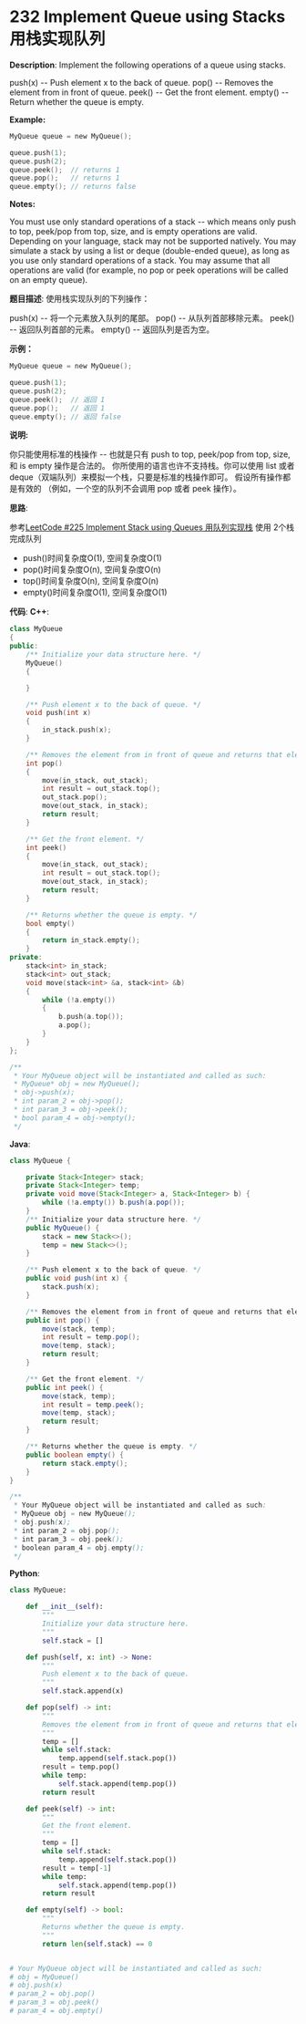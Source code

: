 # 232 Implement Queue using Stacks 用栈实现队列

__Description__:
Implement the following operations of a queue using stacks.

push(x) -- Push element x to the back of queue.
pop() -- Removes the element from in front of queue.
peek() -- Get the front element.
empty() -- Return whether the queue is empty.

**Example:**

```C
MyQueue queue = new MyQueue();

queue.push(1);
queue.push(2);  
queue.peek();  // returns 1
queue.pop();   // returns 1
queue.empty(); // returns false
```

__Notes:__

You must use only standard operations of a stack -- which means only push to top, peek/pop from top, size, and is empty operations are valid.
Depending on your language, stack may not be supported natively. You may simulate a stack by using a list or deque (double-ended queue), as long as you use only standard operations of a stack.
You may assume that all operations are valid (for example, no pop or peek operations will be called on an empty queue).

__题目描述__:
使用栈实现队列的下列操作：

push(x) -- 将一个元素放入队列的尾部。
pop() -- 从队列首部移除元素。
peek() -- 返回队列首部的元素。
empty() -- 返回队列是否为空。

**示例：**

```C
MyQueue queue = new MyQueue();

queue.push(1);
queue.push(2);  
queue.peek();  // 返回 1
queue.pop();   // 返回 1
queue.empty(); // 返回 false
```

__说明:__

你只能使用标准的栈操作 -- 也就是只有 push to top, peek/pop from top, size, 和 is empty 操作是合法的。
你所使用的语言也许不支持栈。你可以使用 list 或者 deque（双端队列）来模拟一个栈，只要是标准的栈操作即可。
假设所有操作都是有效的 （例如，一个空的队列不会调用 pop 或者 peek 操作）。

__思路__:

参考[LeetCode #225 Implement Stack using Queues 用队列实现栈](https://www.jianshu.com/p/194e7074a0f6)
使用 2个栈完成队列

- push()时间复杂度O(1), 空间复杂度O(1)
- pop()时间复杂度O(n), 空间复杂度O(n)
- top()时间复杂度O(n), 空间复杂度O(n)
- empty()时间复杂度O(1), 空间复杂度O(1)

__代码__:
__C++__:

```C++
class MyQueue 
{
public:
    /** Initialize your data structure here. */
    MyQueue() 
    {

    }

    /** Push element x to the back of queue. */
    void push(int x) 
    {
        in_stack.push(x);
    }

    /** Removes the element from in front of queue and returns that element. */
    int pop() 
    {
        move(in_stack, out_stack);
        int result = out_stack.top();
        out_stack.pop();
        move(out_stack, in_stack);
        return result;
    }

    /** Get the front element. */
    int peek() 
    {
        move(in_stack, out_stack);
        int result = out_stack.top();
        move(out_stack, in_stack);
        return result;
    }

    /** Returns whether the queue is empty. */
    bool empty() 
    {
        return in_stack.empty();
    }
private:
    stack<int> in_stack;
    stack<int> out_stack;
    void move(stack<int> &a, stack<int> &b) 
    {
        while (!a.empty()) 
        {
            b.push(a.top());
            a.pop();
        }
    }
};

/**
 * Your MyQueue object will be instantiated and called as such:
 * MyQueue* obj = new MyQueue();
 * obj->push(x);
 * int param_2 = obj->pop();
 * int param_3 = obj->peek();
 * bool param_4 = obj->empty();
 */
```

__Java__:

```Java
class MyQueue {

    private Stack<Integer> stack;
    private Stack<Integer> temp;
    private void move(Stack<Integer> a, Stack<Integer> b) {
        while (!a.empty()) b.push(a.pop());
    }
    /** Initialize your data structure here. */
    public MyQueue() {
        stack = new Stack<>();
        temp = new Stack<>();
    }

    /** Push element x to the back of queue. */
    public void push(int x) {
        stack.push(x);
    }

    /** Removes the element from in front of queue and returns that element. */
    public int pop() {
        move(stack, temp);
        int result = temp.pop();
        move(temp, stack);
        return result;
    }

    /** Get the front element. */
    public int peek() {
        move(stack, temp);
        int result = temp.peek();
        move(temp, stack);
        return result;
    }

    /** Returns whether the queue is empty. */
    public boolean empty() {
        return stack.empty();
    }
}

/**
 * Your MyQueue object will be instantiated and called as such:
 * MyQueue obj = new MyQueue();
 * obj.push(x);
 * int param_2 = obj.pop();
 * int param_3 = obj.peek();
 * boolean param_4 = obj.empty();
 */
```

__Python__:

```Python
class MyQueue:

    def __init__(self):
        """
        Initialize your data structure here.
        """
        self.stack = []

    def push(self, x: int) -> None:
        """
        Push element x to the back of queue.
        """
        self.stack.append(x)

    def pop(self) -> int:
        """
        Removes the element from in front of queue and returns that element.
        """
        temp = []
        while self.stack:
            temp.append(self.stack.pop())
        result = temp.pop()
        while temp:
            self.stack.append(temp.pop())
        return result

    def peek(self) -> int:
        """
        Get the front element.
        """
        temp = []
        while self.stack:
            temp.append(self.stack.pop())
        result = temp[-1]
        while temp:
            self.stack.append(temp.pop())
        return result

    def empty(self) -> bool:
        """
        Returns whether the queue is empty.
        """
        return len(self.stack) == 0


# Your MyQueue object will be instantiated and called as such:
# obj = MyQueue()
# obj.push(x)
# param_2 = obj.pop()
# param_3 = obj.peek()
# param_4 = obj.empty()
```
